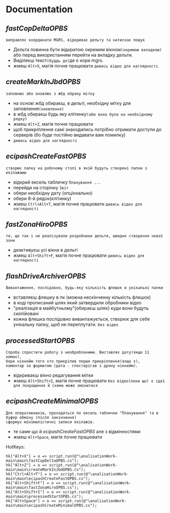 # Documentation

## _fastCopDeltaOPBS_
    виправляє координати MGRS, відкриває дельту та натискає пошук
- Дельта повинна бути відкритою окремим вікном`(окремою вкладкою)` або перед використанням перейти на вкладку дельти.
- Виділяєш текст`(буддь де)`де є кори mgrs.
- жмеш `Alt+X`, магія почне працювати
`дивись відео для наглядності`

## _createMarkInJbdOPBS_
    заповнює або оновлює з жбд обрану мітку
- на основі жбд обираєш, в дельті, необхідну мітку для заповлення`(оновлення)`
- в жбд обираєш будь яку клітинку`(аби вона була на необхідному рядку)`
- жмеш `Alt+Z`, магія почне працювати
- щоб прикріплення самі знаходились потрібно отримати доступи до серверів (бо буде постійно видавати вам помилку)
- `дивись відео для наглядності`

## _ecipashCreateFastOPBS_
    створює папку на робочому столі в якій будуть створені папки з екіпажами
- відкрий ексель табличку `Планування ...`
- перейди на сторінку `Звіт`
- обери необхідну дату (опціонально)
- обери 8-й рядок(клітинку)
- жмеш `Ctrl+Alt+T`, магія почне працювати
`дивись відео для наглядності`

## _fastZonaHiroOPBS_
    те, що так і не реалізували розробники дельти, швидке створення нової зони
- деактивуєш усі вікна в дельті
- жмеш `Alt+Shift+F`, магія почне працювати
`дивись відео для наглядності`

## _flashDriveArchiverOPBS_
	Вивантаження, послідовно, будь-яку кількість флешок в унікальні папки
- вставляєш флешку в пк (можна нескінченну кількість флешок)
- в коді прописаний шлях який затвердили обробники відео 
- "реалізація в майбутньому"(обираєш шлях) куди вони будуть скопійовані
- кожна флешка послідовно вивантажується, створює для себе унікальну папку, щоб не переплутати.
`без відео`

## _processedStartOPBS_
    Спроба спростити роботу з необробленими. Виставляє дату(якщо її немає), 
	бере нікнейм того хто прикріпив перше прикріплення(якщо є), 
	коментар за форматом (дата - спостерігав з дрону нікнейм).
- відкриваєш вікно редагування мітки
- жмеш `Alt+Shift+I`, магія почне працювати
`без відео(поки що) є ідеї для покращення й схема може змінитися`

## _ecipashCreateMinimalOPBS_
    Для оперативників, проходиться по ексель таблички "Планування" та в буфер обміну (після закінчення) 
	сформує мінімалістичні записи екіпажів.
- те саме  що й _ecipashCreateFastOPBS_ але з відмінностями
- жмеш `Alt+Space`, магія почне працювати

HotKeys:

	hk["Alt+X"] = o => script.run(@"\analisationWork-main\main\fastCopDeltaOPBS.cs");
	hk["Alt+Z"] = o => script.run(@"\analisationWork-main\main\createMarkInJbdOPBS.cs");
	hk["Ctrl+Alt+T"] = o => script.run(@"\analisationWork-main\main\ecipashCreateFastOPBS.cs");
	hk["Alt+Shift+F"] = o => script.run(@"\analisationWork-main\main\fastZonaHiroOPBS.cs");
	hk["Alt+Shift+I"] = o => script.run(@"\analisationWork-main\main\processedStartOPBS.cs");
	hk["Alt+Space"] = o => script.run(@"\analisationWork-main\main\ecipashCreateMinimalOPBS.cs");
